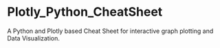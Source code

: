 # Plotly_Python_CheatSheet
A Python and Plotly based Cheat Sheet for interactive graph plotting and Data Visualization.
